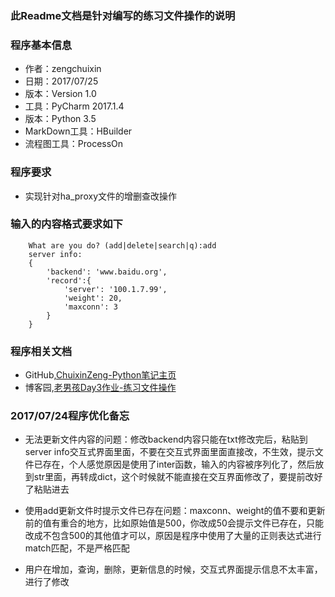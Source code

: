 ### 此Readme文档是针对编写的练习文件操作的说明


### 程序基本信息

- 作者：zengchuixin
- 日期：2017/07/25
- 版本：Version 1.0
- 工具：PyCharm 2017.1.4
- 版本：Python 3.5
- MarkDown工具：HBuilder
- 流程图工具：ProcessOn

### 程序要求

- 实现针对ha_proxy文件的增删查改操作

### 输入的内容格式要求如下

		What are you do? (add|delete|search|q):add
		server info:
		{
			'backend': 'www.baidu.org',
			'record':{
				'server': '100.1.7.99',
				'weight': 20,
				'maxconn': 3
			}
		}

### 程序相关文档

- GitHub,[ChuixinZeng-Python笔记主页](https://github.com/ChuixinZeng/PythonStudyCode/tree/master/PythonCode-OldBoy/Day3)
- 博客园,[老男孩Day3作业-练习文件操作](http://www.cnblogs.com/ChuixinZeng/p/Jamie_Zeng_Day3.html)

### 2017/07/24程序优化备忘

- 无法更新文件内容的问题：修改backend内容只能在txt修改完后，粘贴到server info交互式界面里面，不要在交互式界面里面直接改，不生效，提示文件已存在，个人感觉原因是使用了inter函数，输入的内容被序列化了，然后放到str里面，再转成dict，这个时候就不能直接在交互界面修改了，要提前改好了粘贴进去

- 使用add更新文件时提示文件已存在问题：maxconn、weight的值不要和更新前的值有重合的地方，比如原始值是500，你改成50会提示文件已存在，只能改成不包含500的其他值才可以，原因是程序中使用了大量的正则表达式进行match匹配，不是严格匹配

- 用户在增加，查询，删除，更新信息的时候，交互式界面提示信息不太丰富，进行了修改
